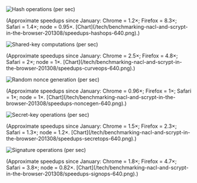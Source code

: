 
<img src="<?config.image_url?>/tech/benchmarking-nacl-and-scrypt-in-the-browser-201308/hz-hashops-640.png" alt="Hash operations (per sec)">

(Approximate speedups since January: Chrome = 1.2×; Firefox = 8.3×; Safari = 1.4×; node = 0.95×. [Chart](<?config.image_url?>/tech/benchmarking-nacl-and-scrypt-in-the-browser-201308/speedups-hashops-640.png).)

<img src="<?config.image_url?>/tech/benchmarking-nacl-and-scrypt-in-the-browser-201308/hz-curveops-640.png" alt="Shared-key computations (per sec)">

(Approximate speedups since January: Chrome = 2.5×; Firefox = 4.8×; Safari = 2×; node = 1×. [Chart](<?config.image_url?>/tech/benchmarking-nacl-and-scrypt-in-the-browser-201308/speedups-curveops-640.png).)

<img src="<?config.image_url?>/tech/benchmarking-nacl-and-scrypt-in-the-browser-201308/hz-noncegen-640.png" alt="Random nonce generation (per sec)">

(Approximate speedups since January: Chrome = 0.96×; Firefox = 1×; Safari = 1×; node = 1×. [Chart](<?config.image_url?>/tech/benchmarking-nacl-and-scrypt-in-the-browser-201308/speedups-noncegen-640.png).)

<img src="<?config.image_url?>/tech/benchmarking-nacl-and-scrypt-in-the-browser-201308/hz-secretops-640.png" alt="Secret-key operations (per sec)">

(Approximate speedups since January: Chrome = 1.5×; Firefox = 2.3×; Safari = 1.3×; node = 1.2×. [Chart](<?config.image_url?>/tech/benchmarking-nacl-and-scrypt-in-the-browser-201308/speedups-secretops-640.png).)

<img src="<?config.image_url?>/tech/benchmarking-nacl-and-scrypt-in-the-browser-201308/hz-signops-640.png" alt="Signature operations (per sec)">

(Approximate speedups since January: Chrome = 1.8×; Firefox = 4.7×; Safari = 3.8×; node = 0.82×. [Chart](<?config.image_url?>/tech/benchmarking-nacl-and-scrypt-in-the-browser-201308/speedups-signops-640.png).)
